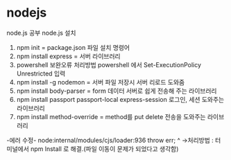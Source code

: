 # nodejs
node.js 공부
node.js 설치
1. npm init = package.json 파일 설치 명령어
2. npm install express = 서버 라이브러리
3. powershell 보완오류 처리방법
   powershell 에서 Set-ExecutionPolicy Unrestricted  입력
4. npm install -g nodemon = 서버 파일 저장시 서버 리로드 도와줌
5. npm install body-parser = form 데이터 서버로 쉽게 전송해 주는 라이브러리
6. npm install passport passport-local express-session 로그인, 세션 도와주는 라이브러리      
7. npm install method-override = method를 put delete 전송을 도와주는 라이브러리 


-에러 수정-
node:internal/modules/cjs/loader:936
  throw err;
  ^
  ->처리방법 : 터미널에서 npm lnstall 로 해결.(파일 이동이 문제가 되었다고 생각함)
